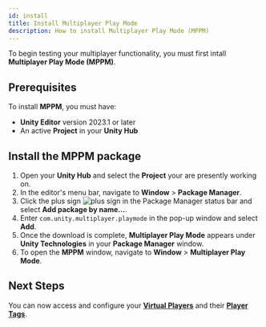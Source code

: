 ```yaml
---
id: install
title: Install Multiplayer Play Mode
description: How to install Multiplayer Play Mode (MPPM)
---
```


To begin testing your multiplayer functionality, you must first intall **Multiplayer Play Mode (MPPM)**.

## Prerequisites

To install **MPPM**, you must have:

- **Unity Editor** version 2023.1 or later
- An active **Project** in your **Unity Hub**


## Install the MPPM package

1. Open your **Unity Hub** and select the **Project** your are presently working on.
2. In the editor's menu bar, navigate to **Window** > **Package Manager**.
3. Click the plus sign ![plus sign](/img/add.png) in the Package Manager status bar and select **Add package by name...**.
4. Enter `com.unity.multiplayer.playmode` in the pop-up window and select **Add**.
5. Once the download is complete, **Multiplayer Play Mode** appears under **Unity Technologies** in your **Package Manager** window.
6. To open the **MPPM** window, navigate to **Window** > **Multiplayer Play Mode**.

## Next Steps

You can now access and configure your [**Virtual Players**](virtual-players.md) and their [**Player Tags**](player-tags/player-tags.md).